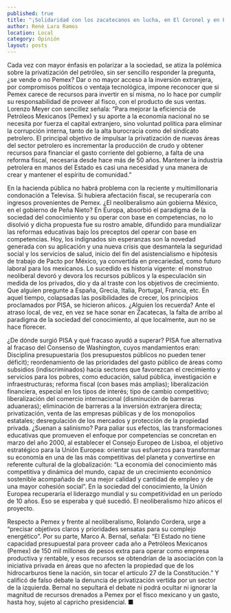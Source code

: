 ```yaml
---
published: true
title: "¡Solidaridad con los zacatecanos en lucha, en El Coronel y en Peñasquito!"
author: René Lara Ramos
location: Local
category: Opinión
layout: posts
---
```


Cada vez con mayor énfasis en polarizar a la sociedad, se atiza la polémica sobre la privatización del petróleo, sin ser sencillo responder la pregunta, ¿se vende o no Pemex? Dar o no mayor acceso a la inversión extranjera, por compromisos políticos o ventaja tecnológica, impone reconocer que si Pemex carece de recursos para invertir en sí misma, no lo hace por cumplir su responsabilidad de proveer al fisco, con el producto de sus ventas. Lorenzo Meyer con sencillez señala: “Para mejorar la eficiencia de Petróleos Mexicanos (Pemex) y su aporte a la economía nacional no se necesita por fuerza el capital extranjero, sino voluntad política para eliminar la corrupción interna, tanto de la alta burocracia como del sindicato petrolero. El principal objetivo de impulsar la privatización de nuevas áreas del sector petrolero es incrementar la producción de crudo y obtener recursos para financiar el gasto corriente del gobierno, a falta de una reforma fiscal, necesaria desde hace más de 50 años. Mantener la industria petrolera en manos del Estado es casi una necesidad y una manera de crear y mantener el espíritu de comunidad.” 

En la hacienda pública no habrá problema con la reciente y multimillonaria condonación a Televisa. Si hubiera afectación fiscal, se recuperaría con ingresos provenientes de Pemex. ¿El neoliberalismo aún gobierna México, en el gobierno de Peña Nieto? En Europa, absorbió el paradigma de la sociedad del conocimiento y su operar con base en competencias, no lo disolvió y dicha propuesta fue su rostro amable, difundido para mundializar las reformas educativas bajo los preceptos del operar con base en competencias. Hoy, los indignados sin esperanzas son la novedad generada con su aplicación y una nueva crisis que desmantela la seguridad social y los servicios de salud, inicio del fin del asistencialismo e hipótesis de trabajo de Pacto por México, ya convertida en precariedad, como futuro laboral para los mexicanos. 
Lo sucedido es historia vigente: el monstruo neoliberal devoró y devora los recursos públicos y la especulación sin medida de los privados, dio y da al traste con los objetivos de crecimiento. Que alguien pregunte a España, Grecia, Italia, Portugal, Francia, etc. En aquel tiempo, colapsadas las posibilidades de crecer, los principios proclamados por PISA, se hicieron añicos. ¿Alguien los recuerda? Ante el atraso local, de vez, en vez se hace sonar en Zacatecas, la falta de arribo al paradigma de la sociedad del conocimiento, al que localmente, aun no se hace florecer. 

¿De dónde surgió PISA y qué fracaso ayudó a superar? PISA fue alternativa al fracaso del Consenso de Washington, cuyos mandamientos eran: Disciplina presupuestaria (los presupuestos públicos no pueden tener déficit); reordenamiento de las prioridades del gasto público de áreas como subsidios (indiscriminados) hacia  sectores que favorezcan el crecimiento y servicios para los pobres, como educación, salud pública, investigación e infraestructuras; reforma fiscal (con bases más amplias); liberalización financiera, especial en los tipos de interés; tipo de cambio competitivo; liberalización del comercio internacional (disminución de barreras aduaneras); eliminación de barreras a la inversión extranjera directa; privatización, venta de las empresas públicas y de los monopolios estatales; desregulación de los mercados y protección de la propiedad privada. ¿Suenan a salinismo?
 Para paliar sus efectos, las transformaciones educativas que promueven el enfoque por competencias se concretan en marzo del año 2000, al establecer el Consejo Europeo de Lisboa, el objetivo estratégico para la Unión Europea: orientar sus esfuerzos para transformar su economía en una de las más competitivas del planeta y convertirse en referente cultural de la globalización: “La economía del conocimiento más competitiva y dinámica del mundo, capaz de un crecimiento económico sostenible acompañado de una mejor calidad y cantidad de empleo y de una mayor cohesión social”. En la sociedad del conocimiento, la Unión Europea recuperaría el liderazgo mundial y su competitividad en un período de 10 años. Eso se esperaba y qué sucedió. El neoliberalismo hizo añicos el proyecto.

Respecto a Pemex y frente al neoliberalismo, Rolando Cordera, urge a “precisar objetivos claros y prioridades sensatas para su complejo energético”. Por su parte, Marco A. Bernal, señala: “El Estado no tiene capacidad presupuestal para proveer cada año a Petróleos Mexicanos (Pemex) de 150 mil millones de pesos extra para operar como empresa productiva y rentable, y esos recursos se obtendrían de la asociación con la iniciativa privada en áreas que no afecten la propiedad que de los hidrocarburos tiene la nación, sin tocar el artículo 27 de la Constitución.” Y calificó de falso debate la denuncia de privatización vertida por un sector de la izquierda. Bernal no sepultará el debate ni podrá ocultar ni ignorar la magnitud de recursos drenados a Pemex por el fisco mexicano y un gasto, hasta hoy, sujeto al capricho presidencial. ■
